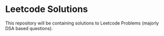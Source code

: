 
# Leetcode Solutions

This repository will be containing solutions to Leetcode Problems (majorly DSA based questions).

